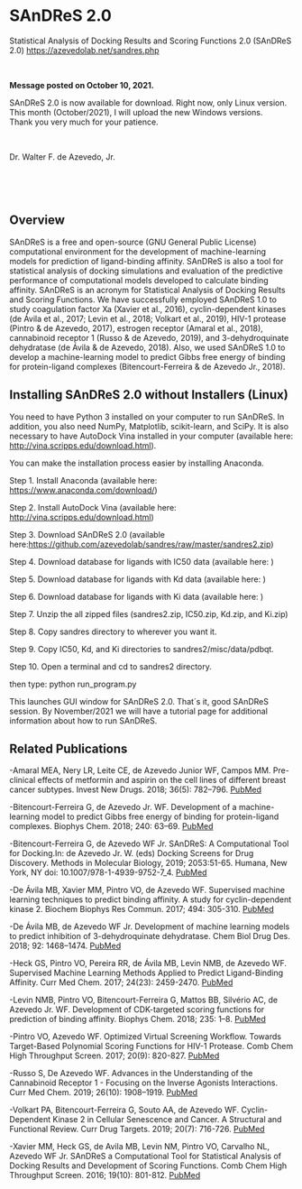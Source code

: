 # SAnDReS 2.0
Statistical Analysis of Docking Results and Scoring Functions 2.0 (SAnDReS 2.0)
https://azevedolab.net/sandres.php
<P>&nbsp;</P>
<B>Message posted on October 10, 2021.</B>    

SAnDReS 2.0 is now available for download. Right now, only Linux version. This month (October/2021), I will upload the new Windows versions.  
Thank you very much for your patience.

<P>&nbsp;</P>
                                            Dr. Walter F. de Azevedo, Jr.
                                            
<P>&nbsp;</P>
<P>&nbsp;</P>

<H2>Overview</H2>

SAnDReS is a free and open-source (GNU General Public License) computational environment for the development of machine-learning models for prediction of ligand-binding affinity. SAnDReS is also a tool for statistical analysis of docking simulations and evaluation of the predictive performance of computational models developed to calculate binding affinity. SAnDReS is an acronym for Statistical Analysis of Docking Results and Scoring Functions. We have successfully employed SAnDReS 1.0 to study coagulation factor Xa (Xavier et al., 2016), cyclin-dependent kinases (de Ávila et al., 2017; Levin et al., 2018; Volkart et al., 2019), HIV-1 protease (Pintro & de Azevedo, 2017), estrogen receptor (Amaral et al., 2018), cannabinoid receptor 1 (Russo & de Azevedo, 2019), and 3-dehydroquinate dehydratase (de Ávila & de Azevedo, 2018). Also, we used SAnDReS 1.0 to develop a machine-learning model to predict Gibbs free energy of binding for protein-ligand complexes (Bitencourt-Ferreira & de Azevedo Jr., 2018). 

<H2>Installing SAnDReS 2.0 without Installers (Linux)</H2>  

You need to have Python 3 installed on your computer to run SAnDReS. In addition, you also need NumPy, Matplotlib, scikit-learn, and SciPy. It is also necessary to have AutoDock Vina installed in your computer (available here: http://vina.scripps.edu/download.html).

You can make the installation process easier by installing Anaconda. 

Step 1. Install Anaconda (available here: https://www.anaconda.com/download/)

Step 2. Install AutoDock Vina (available here:  http://vina.scripps.edu/download.html)

Step 3. Download SAnDReS 2.0 (available here:https://github.com/azevedolab/sandres/raw/master/sandres2.zip)

Step 4. Download database for ligands with IC50 data (available here: )

Step 5. Download database for ligands with Kd data (available here: )

Step 6. Download database for ligands with Ki data (available here: )

Step 7. Unzip the all zipped files (sandres2.zip, IC50.zip, Kd.zip, and Ki.zip) 

Step 8. Copy sandres directory to wherever you want it.

Step 9. Copy IC50, Kd, and Ki directories to sandres2/misc/data/pdbqt.

Step 10. Open a terminal and cd to sandres2 directory.

then type: python run_program.py

This launches GUI window for SAnDReS 2.0. That´s it, good SAnDReS session. By November/2021 we will have a tutorial page for additional information about how to run SAnDReS. 

<H2>Related Publications</H2>

-Amaral MEA, Nery LR, Leite CE, de Azevedo Junior WF, Campos MM. Pre-clinical effects of metformin and aspirin on the cell lines of different breast cancer subtypes. Invest New Drugs. 2018; 36(5): 782–796.   <a href="https://www.ncbi.nlm.nih.gov/pubmed/29392539">PubMed</a>

-Bitencourt-Ferreira G, de Azevedo Jr. WF. Development of a machine-learning model to predict Gibbs free energy of binding for protein-ligand complexes. Biophys Chem. 2018; 240: 63–69.   <a href="https://www.ncbi.nlm.nih.gov/pubmed/29906639">PubMed</a>

-Bitencourt-Ferreira G, de Azevedo WF Jr. SAnDReS: A Computational Tool for Docking.In: de Azevedo Jr. W. (eds) Docking Screens for Drug Discovery. Methods in Molecular Biology, 2019; 2053:51-65. Humana, New York, NY doi: 10.1007/978-1-4939-9752-7_4.   <a href="https://www.ncbi.nlm.nih.gov/pubmed/31452098">PubMed</a>

-De Ávila MB, Xavier MM, Pintro VO, de Azevedo WF. Supervised machine learning techniques to predict binding affinity. A study for cyclin-dependent kinase 2.  Biochem Biophys Res Commun. 2017; 494: 305-310.   <a href="https://www.ncbi.nlm.nih.gov/pubmed/29017921">PubMed</a>  
   
-De Ávila MB, de Azevedo WF Jr. Development of machine learning models to predict inhibition of 3-dehydroquinate dehydratase. Chem Biol Drug Des. 2018; 92: 1468–1474.   <a href="https://www.ncbi.nlm.nih.gov/pubmed/29676519">PubMed</a>

-Heck GS, Pintro VO, Pereira RR, de Ávila MB, Levin NMB, de Azevedo WF. Supervised Machine Learning Methods Applied to Predict Ligand-Binding Affinity. Curr Med Chem. 2017; 24(23): 2459-2470.   <a href="https://www.ncbi.nlm.nih.gov/pubmed/28641555">PubMed</a>

-Levin NMB, Pintro VO, Bitencourt-Ferreira G, Mattos BB, Silvério AC, de Azevedo Jr. WF. Development of CDK-targeted scoring functions for prediction of binding affinity. Biophys Chem. 2018; 235: 1–8.   <a href="https://www.ncbi.nlm.nih.gov/pubmed/29407904">PubMed</a>

-Pintro VO, Azevedo WF. Optimized Virtual Screening Workflow. Towards Target-Based Polynomial Scoring Functions for HIV-1 Protease. Comb Chem High Throughput Screen. 2017; 20(9): 820-827.   <a href="https://www.ncbi.nlm.nih.gov/pubmed/29165067">PubMed</a>
  
-Russo S, De Azevedo WF. Advances in the Understanding of the Cannabinoid Receptor 1 - Focusing on the Inverse Agonists Interactions. Curr Med Chem. 2019; 26(10): 1908–1919.   <a href="https://www.ncbi.nlm.nih.gov/pubmed/29667549">PubMed</a>

-Volkart PA, Bitencourt-Ferreira G, Souto AA, de Azevedo WF. Cyclin-Dependent Kinase 2 in Cellular Senescence and Cancer. A Structural and Functional Review. Curr Drug Targets. 2019; 20(7): 716-726.   <a href="https://www.ncbi.nlm.nih.gov/pubmed/30516105">PubMed</a>

-Xavier MM, Heck GS, de Avila MB, Levin NM, Pintro VO, Carvalho NL, Azevedo WF Jr. SAnDReS a Computational Tool for Statistical Analysis of Docking Results and Development of Scoring Functions. Comb Chem High Throughput Screen. 2016; 19(10): 801-812.   <a href="https://www.ncbi.nlm.nih.gov/pubmed/27686428">PubMed</a>
